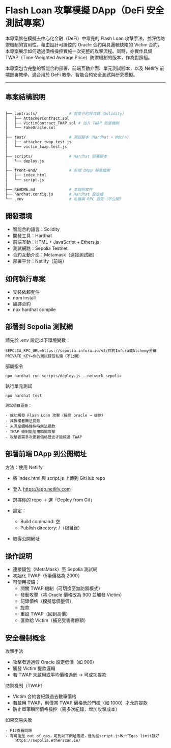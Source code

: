 # Flash Loan 攻擊模擬 DApp（DeFi 安全測試專案）

本專案旨在模擬去中心化金融（DeFi）中常見的 Flash Loan 攻擊手法，並評估防禦機制的實用性。藉由設計可操控的 Oracle 合約與具邏輯缺陷的 Victim 合約，本專案展示如何透過價格操控實施一次完整的攻擊流程。同時，亦實作具備 TWAP（Time-Weighted Average Price）防禦機制的版本，作為對照組。

本專案包含完整的智能合約部署、前端互動介面、單元測試腳本，以及 Netlify 前端部署教學，適合用於 DeFi 教學、智能合約安全測試與研究模擬。

---

## 專案結構說明

```bash

├── contracts/              # 智能合約程式碼（Solidity）
│   ├── AttackerContract.sol
│   ├── VictimContract_TWAP.sol # 加入 TWAP 防禦機制
│   └── FakeOracle.sol
│
├── test/                   # 測試腳本（Hardhat + Mocha）
│   ├── attacker_twap.test.js
│   └── victim_twap.test.js
│
├── scripts/                # Hardhat 部署腳本
│   └── deploy.js
│
├── front-end/              # 前端 DApp 靜態檔案
│   ├── index.html
│   └── script.js
│
├── README.md               # 本說明文件
├── hardhat.config.js       # Hardhat 設定檔
└── .env                    # 私鑰與 RPC 設定（不公開）

```
## 開發環境

- 智能合約語言：Solidity  
- 開發工具：Hardhat  
- 前端互動：HTML + JavaScript + Ethers.js  
- 測試網路：Sepolia Testnet  
- 合約互動介面：Metamask（連接測試網）
- 部署平台：Netlify（前端）


## 如何執行專案

- 安裝依賴套件
- npm install
- 編譯合約
- npx hardhat compile

## 部署到 Sepolia 測試網

請先於 .env 設定以下環境變數：

    SEPOLIA_RPC_URL=https://sepolia.infura.io/v3/你的Infura或Alchemy金鑰
    PRIVATE_KEY=你的測試錢包私鑰（不公開）

部屬指令

    npx hardhat run scripts/deploy.js --network sepolia

執行單元測試

    npx hardhat test

    測試項目涵蓋：

    - 成功觸發 Flash Loan 攻擊（操控 oracle → 提款）
    - 非授權者無法提款
    - 未滿足價格條件時無法提款
    - TWAP 機制能阻擋瞬間攻擊
    - 攻擊者需多次更新價格歷史才能繞過 TWAP

## 部署前端 DApp 到公開網址

方法：使用 Netlify

- 將 index.html 與 script.js 上傳到 GitHub repo

- 登入 https://app.netlify.com
- 選擇你的 repo → 選「Deploy from Git」

- 設定：
    - Build command: 空
    - Publish directory: /（根目錄）

- 取得公開網址

## 操作說明

- 連接錢包（MetaMask）至 Sepolia 測試網
- 初始化 TWAP（5筆價格為 2000）
- 可使用按鈕：
    - 開關 TWAP 機制（可切換至無防禦模式）
    - 發動攻擊（將 Oracle 價格改為 900 並觸發 Victim）
    - 記錄價格（模擬低價壓價）
    - 提款
    - 重設 TWAP（回到高價）
    - 匯款給 Victim（補充受害者餘額）
    
## 安全機制概念

攻擊手法

- 攻擊者透過假 Oracle 設定低價（如 900）
- 觸發 Victim 提款邏輯
- 若 TWAP 未啟用或平均價格過低 → 可成功提款

防禦機制（TWAP）

- Victim 合約會紀錄過去數筆價格
- 若啟用 TWAP，則僅當 TWAP 價格低於門檻（如 1000）才允許提款
- 防止單筆瞬間價格操控（需多次紀錄，增加攻擊成本）

如果交易失敗

    - F12查看問題
    - 有可能是 out of gas，可到以下網址確認，是的話script.js改一下gas limit就好
        https://sepolia.etherscan.io/